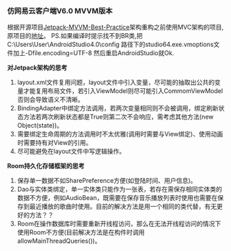 ### 仿网易云客户端V6.0 MVVM版本

根据开源项目[Jetpack-MVVM-Best-Practice](https://github.com/KunMinX/Jetpack-MVVM-Best-Practice)架构重构之前使用MVC架构的项目, 原项目的[地址](https://github.com/zion223/NeteaseCloudMusic)。
 PS.如果编译时提示找不到BR类,把 C:\Users\User\AndroidStudio4.0\config 路径下的studio64.exe.vmoptions文件加上-Dfile.encoding=UTF-8 然后重启AndroidStudio就Ok.


**对Jetpack架构的思考**

1. layout.xml文件复用问题，layout文件中引入变量，尽可能的抽取出公共的变量才能复用布局文件，若引入ViewModel则尽可能引入CommomViewModel否则会导致语义不清晰。
2. BindingAdapter中绑定方法调用，若两次变量相同则不会被调用，绑定刷新状态方法若两次刷新状态都是True则第二次不会响应，需考虑其他方法(new Object(state))。
3. 需要绑定生命周期的方法调用时不太优雅(调用时需要与View绑定)、使用动画时需要持有对View的引用。
4. 尽可能避免在layout文件中写逻辑操作。

**Room持久化存储框架的思考**

1. 保存单一数据不如SharePreference方便(如登陆时间、用户信息)。
2. Dao与实体类绑定，单一实体类只能作为一张表，若存在需保存相同实体类的数据不方便，例如AudioBean，既需要在保存音乐播放列表时使用也需要在保存到最近播放的歌曲时使用。目前的解决方法是用一个相同的类代替，有无更好的方法？？
3. Room在操作数据库时需要重新开线程访问，那么在无法开线程访问的情况下使用Room不方便(目前解决方法是在构件时调用allowMainThreadQueries())。
